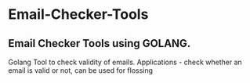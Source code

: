 # Email-Checker-Tools
## Email Checker Tools using GOLANG.

Golang Tool to check validity of emails. 
Applications - check whether an email is valid or not, can be used for flossing
